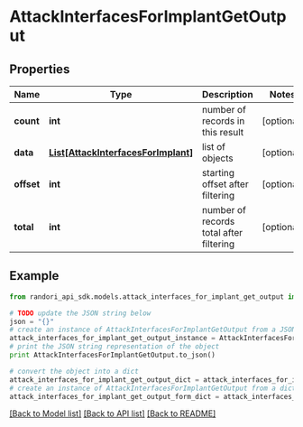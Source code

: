 # AttackInterfacesForImplantGetOutput


## Properties

Name | Type | Description | Notes
------------ | ------------- | ------------- | -------------
**count** | **int** | number of records in this result | [optional] 
**data** | [**List[AttackInterfacesForImplant]**](AttackInterfacesForImplant.md) | list of objects | [optional] 
**offset** | **int** | starting offset after filtering | [optional] 
**total** | **int** | number of records total after filtering | [optional] 

## Example

```python
from randori_api_sdk.models.attack_interfaces_for_implant_get_output import AttackInterfacesForImplantGetOutput

# TODO update the JSON string below
json = "{}"
# create an instance of AttackInterfacesForImplantGetOutput from a JSON string
attack_interfaces_for_implant_get_output_instance = AttackInterfacesForImplantGetOutput.from_json(json)
# print the JSON string representation of the object
print AttackInterfacesForImplantGetOutput.to_json()

# convert the object into a dict
attack_interfaces_for_implant_get_output_dict = attack_interfaces_for_implant_get_output_instance.to_dict()
# create an instance of AttackInterfacesForImplantGetOutput from a dict
attack_interfaces_for_implant_get_output_form_dict = attack_interfaces_for_implant_get_output.from_dict(attack_interfaces_for_implant_get_output_dict)
```
[[Back to Model list]](../README.md#documentation-for-models) [[Back to API list]](../README.md#documentation-for-api-endpoints) [[Back to README]](../README.md)


